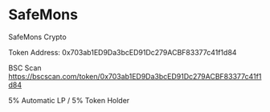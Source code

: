 # SafeMons
SafeMons Crypto

Token Address:
0x703ab1ED9Da3bcED91Dc279ACBF83377c41f1d84

BSC Scan
https://bscscan.com/token/0x703ab1ED9Da3bcED91Dc279ACBF83377c41f1d84

5% Automatic LP / 5% Token Holder 
